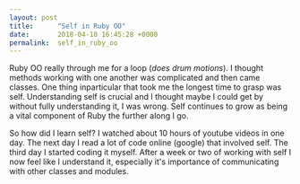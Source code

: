 ```yaml
---
layout: post
title:      "Self in Ruby OO"
date:       2018-04-10 16:45:28 +0000
permalink:  self_in_ruby_oo
---
```



Ruby OO really through me for a loop (*does drum motions*). I thought methods working with one another was complicated and then came classes. One thing inparticular that took me the longest time to grasp was self. Understanding self is crucial and I thought maybe I could get by without fully understanding it, I was wrong. Self continues to grow as being a vital component of Ruby the further along I go. 

So how did I learn self? I watched about 10 hours of youtube videos in one day. The next day I read a lot of code online (google) that involved self. The third day I started coding it myself. After a week or two of working with self I now feel like I understand it, especially it's importance of communicating with other classes and modules. 
